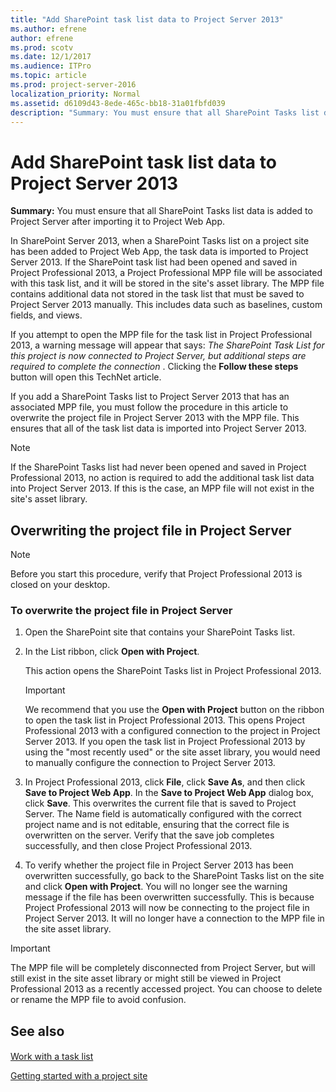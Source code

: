 ```yaml
---
title: "Add SharePoint task list data to Project Server 2013"
ms.author: efrene
author: efrene
ms.prod: scotv
ms.date: 12/1/2017
ms.audience: ITPro
ms.topic: article
ms.prod: project-server-2016
localization_priority: Normal
ms.assetid: d6109d43-8ede-465c-bb18-31a01fbfd039
description: "Summary: You must ensure that all SharePoint Tasks list data is added to Project Server after importing it to Project Web App."
---
```


# Add SharePoint task list data to Project Server 2013
 
 **Summary:** You must ensure that all SharePoint Tasks list data is added to Project Server after importing it to Project Web App.
  
In SharePoint Server 2013, when a SharePoint Tasks list on a project site has been added to Project Web App, the task data is imported to Project Server 2013. If the SharePoint task list had been opened and saved in Project Professional 2013, a Project Professional MPP file will be associated with this task list, and it will be stored in the site's asset library. The MPP file contains additional data not stored in the task list that must be saved to Project Server 2013 manually. This includes data such as baselines, custom fields, and views.
  
If you attempt to open the MPP file for the task list in Project Professional 2013, a warning message will appear that says:  *The SharePoint Task List for this project is now connected to Project Server, but additional steps are required to complete the connection*  . Clicking the **Follow these steps** button will open this TechNet article.
  
If you add a SharePoint Tasks list to Project Server 2013 that has an associated MPP file, you must follow the procedure in this article to overwrite the project file in Project Server 2013 with the MPP file. This ensures that all of the task list data is imported into Project Server 2013. 
  
> [!NOTE]
> If the SharePoint Tasks list had never been opened and saved in Project Professional 2013, no action is required to add the additional task list data into Project Server 2013. If this is the case, an MPP file will not exist in the site's asset library. 
  
## Overwriting the project file in Project Server

> [!NOTE]
> Before you start this procedure, verify that Project Professional 2013 is closed on your desktop. 
  
### To overwrite the project file in Project Server

1. Open the SharePoint site that contains your SharePoint Tasks list.
    
2. In the List ribbon, click **Open with Project**. 
    
    This action opens the SharePoint Tasks list in Project Professional 2013.
    
    > [!IMPORTANT]
    > We recommend that you use the **Open with Project** button on the ribbon to open the task list in Project Professional 2013. This opens Project Professional 2013 with a configured connection to the project in Project Server 2013. If you open the task list in Project Professional 2013 by using the "most recently used" or the site asset library, you would need to manually configure the connection to Project Server 2013.
  
3. In Project Professional 2013, click **File**, click **Save As**, and then click **Save to Project Web App**. In the **Save to Project Web App** dialog box, click **Save**. This overwrites the current file that is saved to Project Server. The Name field is automatically configured with the correct project name and is not editable, ensuring that the correct file is overwritten on the server. Verify that the save job completes successfully, and then close Project Professional 2013.
    
4. To verify whether the project file in Project Server 2013 has been overwritten successfully, go back to the SharePoint Tasks list on the site and click **Open with Project**. You will no longer see the warning message if the file has been overwritten successfully. This is because Project Professional 2013 will now be connecting to the project file in Project Server 2013. It will no longer have a connection to the MPP file in the site asset library.
    
> [!IMPORTANT]
> The MPP file will be completely disconnected from Project Server, but will still exist in the site asset library or might still be viewed in Project Professional 2013 as a recently accessed project. You can choose to delete or rename the MPP file to avoid confusion. 
  
## See also

#### 

[Work with a task list](https://go.microsoft.com/fwlink/p/?LinkId=255328)
  
[Getting started with a project site](https://go.microsoft.com/fwlink/p/?LinkId=255326)

